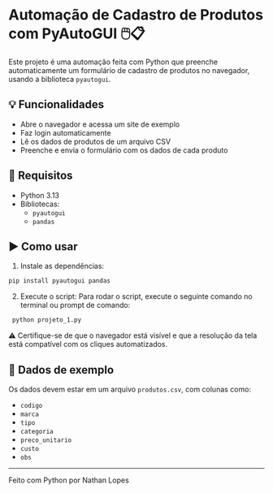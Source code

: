 # Automação de Cadastro de Produtos com PyAutoGUI 🖱️📋

Este projeto é uma automação feita com Python que preenche automaticamente um formulário de cadastro de produtos no navegador, usando a biblioteca `pyautogui`.

## 💡 Funcionalidades

- Abre o navegador e acessa um site de exemplo
- Faz login automaticamente
- Lê os dados de produtos de um arquivo CSV
- Preenche e envia o formulário com os dados de cada produto

## 📁 Requisitos

- Python 3.13
- Bibliotecas:
  - `pyautogui`
  - `pandas`

## ▶️ Como usar

1. Instale as dependências:
  ```bash
pip install pyautogui pandas
```

2. Execute o script:
   Para rodar o script, execute o seguinte comando no terminal ou prompt de comando:
```bash
 python projeto_1.py
 ```

⚠️ Certifique-se de que o navegador está visível e que a resolução da tela está compatível com os cliques automatizados.

## 📄 Dados de exemplo

Os dados devem estar em um arquivo `produtos.csv`, com colunas como:
- `codigo`
- `marca`
- `tipo`
- `categoria`
- `preco_unitario`
- `custo`
- `obs`

---

Feito com Python por Nathan Lopes

